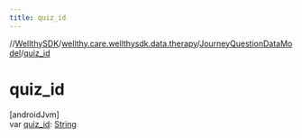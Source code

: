 ```yaml
---
title: quiz_id
---
```

//[WellthySDK](../../../index.html)/[wellthy.care.wellthysdk.data.therapy](../index.html)/[JourneyQuestionDataModel](index.html)/[quiz_id](quiz_id.html)



# quiz_id



[androidJvm]\
var [quiz_id](quiz_id.html): [String](https://kotlinlang.org/api/latest/jvm/stdlib/kotlin/-string/index.html)





